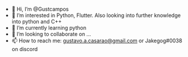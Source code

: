 - 👋 Hi, I’m @Gustcampos
- 👀 I’m interested in Python, Flutter. Also looking into further knowledge into python and C++
- 🌱 I’m currently learning python
- 💞️ I’m looking to collaborate on ...
- 📫 How to reach me: gustavo.a.casarao@gmail.com or Jakegog#0038 on discord

<!---
Gustcampos/Gustcampos is a ✨ special ✨ repository because its `README.md` (this file) appears on your GitHub profile.
You can click the Preview link to take a look at your changes.
--->
